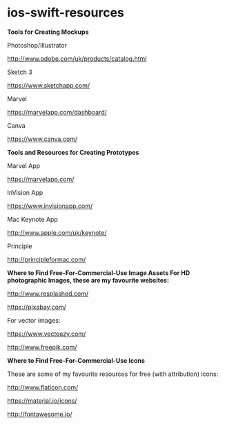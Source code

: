 # ios-swift-resources


**Tools for Creating Mockups**

Photoshop/Illustrator

http://www.adobe.com/uk/products/catalog.html



Sketch 3

https://www.sketchapp.com/



Marvel

https://marvelapp.com/dashboard/



Canva

https://www.canva.com/


**Tools and Resources for Creating Prototypes**


Marvel App

https://marvelapp.com/


InVision App

https://www.invisionapp.com/



Mac Keynote App

http://www.apple.com/uk/keynote/



Principle

http://principleformac.com/



**Where to Find Free-For-Commercial-Use Image Assets
For HD photographic Images, these are my favourite websites:**

http://www.resplashed.com/

https://pixabay.com/

For vector images:

https://www.vecteezy.com/

http://www.freepik.com/



**Where to Find Free-For-Commercial-Use Icons**

These are some of my favourite resources for free (with attribution) icons:

http://www.flaticon.com/

https://material.io/icons/

http://fontawesome.io/
